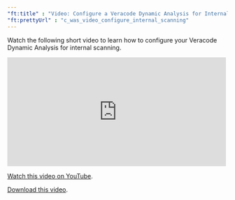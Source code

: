 ```yaml
---
"ft:title" : "Video: Configure a Veracode Dynamic Analysis for Internal Scanning"
"ft:prettyUrl" : "c_was_video_configure_internal_scanning"
---
```

Watch the following short video to learn how to configure your Veracode Dynamic Analysis for internal scanning.

<iframe width="500" height="250" src="https://www.youtube.com/embed/wQIaab9GGAM" title="Configure a Veracode Dynamic Analysis for Internal Scanning" frameborder="0" allow="accelerometer; autoplay; clipboard-write; encrypted-media; gyroscope; picture-in-picture" allowfullscreen></iframe>

[Watch this video on YouTube](https://youtu.be/wQIaab9GGAM).

[Download this video](https://d3pn0dtbjseokt.cloudfront.net/Configure_Dynamic_Analysis_for_ISM.mp4).

